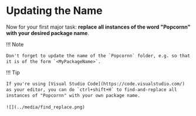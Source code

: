 # Updating the Name

Now for your first major task: **replace all instances of the word "Popcornn" with your desired package name**.

!!! Note

    Don't forget to update the name of the `Popcornn` folder, e.g. so that it is of the form `<MyPackageName>`.

!!! Tip

    If you're using [Visual Studio Code](https://code.visualstudio.com/) as your editor, you can do `ctrl+shift+H` to find-and-replace all instances of "Popcornn" with your own package name.

    ![](../media/find_replace.png)
